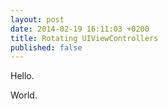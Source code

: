 ```yaml
---
layout: post
date: 2014-02-19 16:11:03 +0200
title: Rotating UIViewControllers
published: false
---
```


Hello.

<!-- more -->

World.